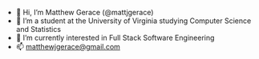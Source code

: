 - 👋 Hi, I’m Matthew Gerace (@mattjgerace)
- 👀 I’m a student at the University of Virginia studying Computer Science and Statistics
- 🌱 I’m currently interested in Full Stack Software Engineering
- 📫 matthewjgerace@gmail.com

<!---
mattjgerace/mattjgerace is a ✨ special ✨ repository because its `README.md` (this file) appears on your GitHub profile.
You can click the Preview link to take a look at your changes.
--->
